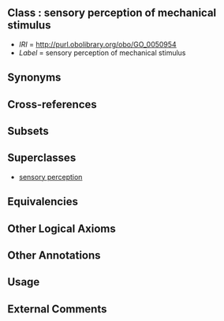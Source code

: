 
## Class : sensory perception of mechanical stimulus

 * *IRI* = http://purl.obolibrary.org/obo/GO_0050954
 * *Label* = sensory perception of mechanical stimulus

## Synonyms


## Cross-references


## Subsets


## Superclasses

 * [sensory perception](../../GO/00/GO_0007600.md)

## Equivalencies


## Other Logical Axioms


## Other Annotations


## Usage


## External Comments

